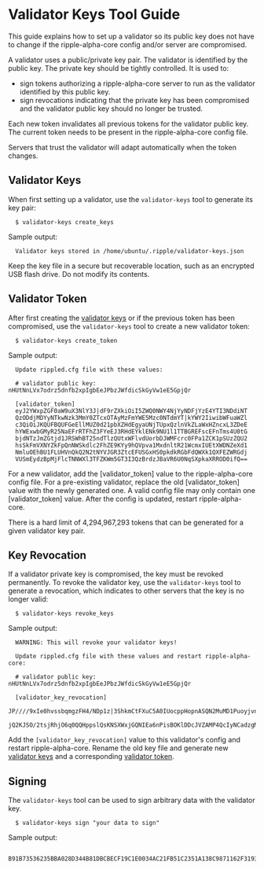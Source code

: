 # Validator Keys Tool Guide

This guide explains how to set up a validator so its public key does not have to
change if the ripple-alpha-core config and/or server are compromised.

A validator uses a public/private key pair. The validator is identified by the
public key. The private key should be tightly controlled. It is used to:

*   sign tokens authorizing a ripple-alpha-core server to run as the validator identified
    by this public key.
*   sign revocations indicating that the private key has been compromised and
    the validator public key should no longer be trusted.

Each new token invalidates all previous tokens for the validator public key.
The current token needs to be present in the ripple-alpha-core config file.

Servers that trust the validator will adapt automatically when the token
changes.

## Validator Keys

When first setting up a validator, use the `validator-keys` tool to generate
its key pair:

```
  $ validator-keys create_keys
```

Sample output:
```
  Validator keys stored in /home/ubuntu/.ripple/validator-keys.json
```

Keep the key file in a secure but recoverable location, such as an encrypted
USB flash drive. Do not modify its contents.

## Validator Token

After first creating the [validator keys](#validator-keys) or if the previous
token has been compromised, use the `validator-keys` tool to create a new
validator token:

```
  $ validator-keys create_token
```

Sample output:

```
  Update rippled.cfg file with these values:

  # validator public key: nHUtNnLVx7odrz5dnfb2xpIgbEeJPbzJWfdicSkGyVw1eE5GpjQr

  [validator_token]
  eyJ2YWxpZGF0aW9uX3NlY3J|dF9rZXkiOiI5ZWQ0NWY4NjYyNDFjYzE4YTI3NDdiNT
  QzODdjMDYyNTkwNzk3MmY0ZTcxOTAyMzFmYWE5Mzc0NTdmYT|kYWY2IiwibWFuaWZl
  c3QiOiJKQUFBQUFGeEllMUZ0d21pbXZHdEgyaUNjTUpxQzlnVkZLaWxHZncxL3ZDeE
  hYWExwbGMyR25NaEFrRTFhZ3FYeEJ3RHdEYklENk9NU1l1TTBGREFscEFnTms4U0tG
  bjdNTzJmZGtjd1JRSWhBT25ndTlzQUtxWFlvdUorbDJWMFcrc0FPa1ZCK1pSUzZQU2
  hsSkFmVXNYZkFpQnNWSkdlc2FhZE9KYy9hQVpva1MxdnltR21WcmxIUEtXWDNZeXd1
  NmluOEhBU1FLUHVnQkQ2N2tNYVJGR3ZtcEFUSGxHS0pkdkRGbFdQWXk1QXFEZWRGdj
  VUSmEydzBpMjFlcTNNWXl3TFZKWm5GT3I3QzBrdzJBaVR6U0NqSXpkaXRROD0ifQ==
```

For a new validator, add the [validator_token] value to the ripple-alpha-core config file.
For a pre-existing validator, replace the old [validator_token] value with the
newly generated one. A valid config file may only contain one [validator_token]
value. After the config is updated, restart ripple-alpha-core.

There is a hard limit of 4,294,967,293 tokens that can be generated for a given
validator key pair.

## Key Revocation

If a validator private key is compromised, the key must be revoked permanently.
To revoke the validator key, use the `validator-keys` tool to generate a
revocation, which indicates to other servers that the key is no longer valid:

```
  $ validator-keys revoke_keys
```

Sample output:

```
  WARNING: This will revoke your validator keys!

  Update rippled.cfg file with these values and restart ripple-alpha-core:

  # validator public key: nHUtNnLVx7odrz5dnfb2xpIgbEeJPbzJWfdicSkGyVw1eE5GpjQr

  [validator_key_revocation]
  JP////9xIe0hvssbqmgzFH4/NDp1z|3ShkmCtFXuC5A0IUocppHopnASQN2MuMD1Puoyjvnr
  jQ2KJSO/2tsjRhjO6q0QQHppslQsKNSXWxjGQNIEa6nPisBOKlDDcJVZAMP4QcIyNCadzgM=
```

Add the `[validator_key_revocation]` value to this validator's config and
restart ripple-alpha-core. Rename the old key file and generate new [validator keys](#validator-keys) and
a corresponding [validator token](#validator-token).

## Signing

The `validator-keys` tool can be used to sign arbitrary data with the validator
key.

```
  $ validator-keys sign "your data to sign"
```

Sample output:

```
  B91B73536235BBA028D344B81DBCBECF19C1E0034AC21FB51C2351A138C9871162F3193D7C41A49FB7AABBC32BC2B116B1D5701807BE462D8800B5AEA4F0550D
```
